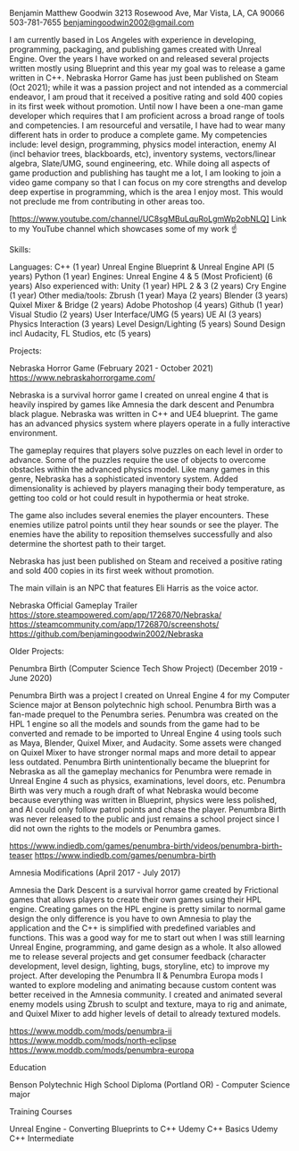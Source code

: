 Benjamin Matthew Goodwin
3213 Rosewood Ave, Mar Vista, LA, CA 90066
503-781-7655
benjamingoodwin2002@gmail.com

I am currently based in Los Angeles with experience in developing, programming, packaging, and publishing games created with Unreal Engine. 
Over the years I have worked on and released several projects written mostly using Blueprint and this year my goal was to release a game written in C++. Nebraska Horror Game has just been published on Steam (Oct 2021); while it was a passion project and not intended as a commercial endeavor, I am proud that it received a positive rating and sold 400 copies in its first week without promotion. 
Until now I have been a one-man game developer which requires that I am proficient across a broad range of tools and competencies. I am resourceful and versatile, I have had to wear many different hats in order to produce a complete game. 
My competencies include: level design, programming, physics model interaction, enemy AI (incl behavior trees, blackboards, etc), inventory systems, vectors/linear algebra, Slate/UMG, sound engineering, etc.
While doing all aspects of game production and publishing has taught me a lot, I am looking to join a video game company so that I can focus on my core strengths and develop deep expertise in programming, which is the area I enjoy most. This would not preclude me from contributing in other areas too. 

[https://www.youtube.com/channel/UC8sgMBuLquRoLgmWp2obNLQ]
Link to my YouTube channel which showcases some of my work ☝️

Skills:

Languages:
C++ (1 year)
Unreal Engine Blueprint & Unreal Engine API (5 years)
Python (1 year)
Engines:
Unreal Engine 4 & 5 (Most Proficient) (6 years)
	Also experienced with:
Unity (1 year)
HPL 2 & 3 (2 years)
Cry Engine (1 year)
Other media/tools:
Zbrush (1 year)
Maya (2 years)
Blender (3 years)
Quixel Mixer & Bridge (2 years)
Adobe Photoshop (4 years)
Github (1 year)
Visual Studio (2 years)
User Interface/UMG (5 years)
UE AI (3 years)
Physics Interaction (3 years)
Level Design/Lighting (5 years)
Sound Design incl Audacity, FL Studios, etc (5 years)

Projects:

Nebraska Horror Game (February 2021 - October 2021)
https://www.nebraskahorrorgame.com/

Nebraska is a survival horror game I created on unreal engine 4 that is heavily inspired by games like Amnesia the dark descent and Penumbra black plague.  Nebraska was written in C++ and UE4 blueprint. The game has an advanced physics system where players operate in a fully interactive environment. 

The gameplay requires that players solve puzzles on each level in order to advance. Some of the puzzles require the use of objects to overcome obstacles within the advanced physics model. Like many games in this genre, Nebraska has a sophisticated inventory system. 
Added dimensionality is achieved by players managing their body temperature, as getting too cold or hot could result in hypothermia or heat stroke. 

The game also includes several enemies the player encounters. These enemies utilize patrol points until they hear sounds or see the player. The enemies have the ability to reposition themselves successfully and also determine the shortest path to their target. 

Nebraska has just been published on Steam and received a positive rating and sold 400 copies in its first week without promotion.

The main villain is an NPC that features Eli Harris as the voice actor. 


Nebraska Official Gameplay Trailer
https://store.steampowered.com/app/1726870/Nebraska/
https://steamcommunity.com/app/1726870/screenshots/
https://github.com/benjamingoodwin2002/Nebraska 





Older Projects:

Penumbra Birth (Computer Science Tech Show Project) (December 2019 - June 2020)

Penumbra Birth was a project I created on Unreal Engine 4 for my Computer Science major at Benson polytechnic high school. Penumbra Birth was a fan-made prequel to the Penumbra series. Penumbra was created on the HPL 1 engine so all the models and sounds from the game had to be converted and remade to be imported to Unreal Engine 4 using tools such as Maya, Blender, Quixel Mixer, and Audacity. Some assets were changed on Quixel Mixer to have stronger normal maps and more detail to appear less outdated. 
Penumbra Birth unintentionally became the blueprint for Nebraska as all the gameplay mechanics for Penumbra were remade in Unreal Engine 4 such as physics, examinations, level doors, etc. Penumbra Birth was very much a rough draft of what Nebraska would become because everything was written in Blueprint, physics were less polished, and AI could only follow patrol points and chase the player. Penumbra Birth was never released to the public and just remains a school project since I did not own the rights to the models or Penumbra games.

https://www.indiedb.com/games/penumbra-birth/videos/penumbra-birth-teaser
https://www.indiedb.com/games/penumbra-birth

Amnesia Modifications (April 2017 - July 2017)

Amnesia the Dark Descent is a survival horror game created by Frictional games that allows players to create their own games using their HPL engine. Creating games on the HPL engine is pretty similar to normal game design the only difference is you have to own Amnesia to play the application and the C++ is simplified with predefined variables and functions. This was a good way for me to start out when I was still learning Unreal Engine, programming, and game design as a whole. It also allowed me to release several projects and get consumer feedback (character development, level design, lighting, bugs, storyline, etc) to improve my project. 
After developing the Penumbra II & Penumbra Europa mods I wanted to explore modeling and animating because custom content was better received in the Amnesia community. I created and animated several enemy models using Zbrush to sculpt and texture, maya to rig and animate, and Quixel Mixer to add higher levels of detail to already textured models.


https://www.moddb.com/mods/penumbra-ii
https://www.moddb.com/mods/north-eclipse
https://www.moddb.com/mods/penumbra-europa

Education

Benson Polytechnic High School Diploma (Portland OR) - Computer Science major

Training Courses

Unreal Engine - Converting Blueprints to C++ 
Udemy C++ Basics
Udemy C++ Intermediate
